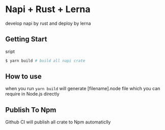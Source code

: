 # Napi + Rust + Lerna

develop napi by rust and deploy by lerna

## Getting Start

sript

```bash
$ yarn build # build all napi crate
```

## How to use

when you run `yarn build` will generate [filename].node file which you can require in Node.js directly

## Publish To Npm

Github CI will publish all crate to Npm automaticlly